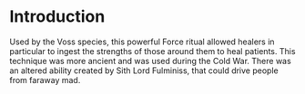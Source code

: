 # Introduction

Used by the Voss species, this powerful Force ritual allowed healers in particular to ingest the strengths of those around them to heal patients.
This technique was more ancient and was used during the Cold War.
There was an altered ability created by Sith Lord Fulminiss, that could drive people from faraway mad.
